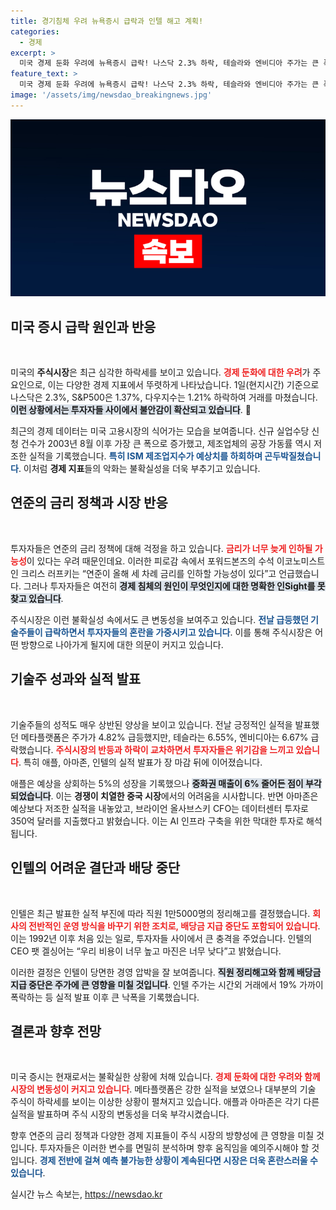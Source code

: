```yaml
---
title: 경기침체 우려 뉴욕증시 급락과 인텔 해고 계획!
categories:
  - 경제
excerpt: >
  미국 경제 둔화 우려에 뉴욕증시 급락! 나스닥 2.3% 하락, 테슬라와 엔비디아 주가는 큰 폭으로 떨어졌습니다. 반면, 애플은 긍정적인 실적을 발표했지만 아마존과 인텔은 실망스러운 결과를 내놓으며 비상입니다. 급변하는 시장 상황 속, 과연 투자자들은 어떤 선택을 할까요?
feature_text: >
  미국 경제 둔화 우려에 뉴욕증시 급락! 나스닥 2.3% 하락, 테슬라와 엔비디아 주가는 큰 폭으로 떨어졌습니다. 반면, 애플은 긍정적인 실적을 발표했지만 아마존과 인텔은 실망스러운 결과를 내놓으며 비상입니다. 급변하는 시장 상황 속, 과연 투자자들은 어떤 선택을 할까요?
image: '/assets/img/newsdao_breakingnews.jpg'
---
```


<p><img src="/assets/img/newsdao_breakingnews.jpg" alt="ranknews 속보" /></p>

<h2 data-ke-size="size26">미국 증시 급락 원인과 반응</h2>

<p data-ke-size="size16">&nbsp;</p>

<p>미국의 <b>주식시장</b>은 최근 심각한 하락세를 보이고 있습니다. <b><span style="color: #ee2323;">경제 둔화에 대한 우려</span></b>가 주 요인으로, 이는 다양한 경제 지표에서 뚜렷하게 나타났습니다. 1일(현지시간) 기준으로 나스닥은 2.3%, S&amp;P500은 1.37%, 다우지수는 1.21% 하락하여 거래를 마쳤습니다. <b><span style="background-color: #21538527;">이런 상황에서는 투자자들 사이에서 불안감이 확산되고 있습니다</span></b>. 🔻</p>

<p>최근의 경제 데이터는 미국 고용시장의 식어가는 모습을 보여줍니다. 신규 실업수당 신청 건수가 2003년 8월 이후 가장 큰 폭으로 증가했고, 제조업체의 공장 가동률 역시 저조한 실적을 기록했습니다. <b><span style="color: #1a5490;">특히 ISM 제조업지수가 예상치를 하회하며 곤두박질쳤습니다</span></b>. 이처럼 <b>경제 지표</b>들의 악화는 불확실성을 더욱 부추기고 있습니다.</p>

<h2 data-ke-size="size26">연준의 금리 정책과 시장 반응</h2>

<p data-ke-size="size16">&nbsp;</p>

<p>투자자들은 연준의 금리 정책에 대해 걱정을 하고 있습니다. <b><span style="color: #ee2323;">금리가 너무 늦게 인하될 가능성</span></b>이 있다는 우려 때문인데요. 이러한 피로감 속에서 포워드본즈의 수석 이코노미스트인 크리스 러프키는 “연준이 올해 세 차례 금리를 인하할 가능성이 있다”고 언급했습니다. 그러나 투자자들은 여전히 <b><span style="background-color: #21538527;">경제 침체의 원인이 무엇인지에 대한 명확한 인Sight를 못 찾고 있습니다</span></b>.</p>

<p>주식시장은 이런 불확실성 속에서도 큰 변동성을 보여주고 있습니다. <b><span style="color: #1a5490;">전날 급등했던 기술주들이 급락하면서 투자자들의 혼란을 가중시키고 있습니다</span></b>. 이를 통해 주식시장은 어떤 방향으로 나아가게 될지에 대한 의문이 커지고 있습니다.</p>

<h2 data-ke-size="size26">기술주 성과와 실적 발표</h2>

<p data-ke-size="size16">&nbsp;</p>

<p>기술주들의 성적도 매우 상반된 양상을 보이고 있습니다. 전날 긍정적인 실적을 발표했던 메타플랫폼은 주가가 4.82% 급등했지만, 테슬라는 6.55%, 엔비디아는 6.67% 급락했습니다. <b><span style="color: #ee2323;">주식시장의 반등과 하락이 교차하면서 투자자들은 위기감을 느끼고 있습니다</span></b>. 특히 애플, 아마존, 인텔의 실적 발표가 장 마감 뒤에 이어졌습니다.</p>

<p>애플은 예상을 상회하는 5%의 성장을 기록했으나 <b><span style="background-color: #21538527;">중화권 매출이 6% 줄어든 점이 부각되었습니다</span></b>. 이는 <b>경쟁이 치열한 중국 시장</b>에서의 어려움을 시사합니다. 반면 아마존은 예상보다 저조한 실적을 내놓았고, 브라이언 올사브스키 CFO는 데이터센터 투자로 350억 달러를 지출했다고 밝혔습니다. 이는 AI 인프라 구축을 위한 막대한 투자로 해석됩니다.</p>

<h2 data-ke-size="size26">인텔의 어려운 결단과 배당 중단</h2>

<p data-ke-size="size16">&nbsp;</p>

<p>인텔은 최근 발표한 실적 부진에 따라 직원 1만5000명의 정리해고를 결정했습니다. <b><span style="color: #ee2323;">회사의 전반적인 운영 방식을 바꾸기 위한 조치로, 배당금 지급 중단도 포함되어 있습니다</span></b>. 이는 1992년 이후 처음 있는 일로, 투자자들 사이에서 큰 충격을 주었습니다. 인텔의 CEO 팻 겔싱어는 “우리 비용이 너무 높고 마진은 너무 낮다”고 밝혔습니다.</p>

<p>이러한 결정은 인텔이 당면한 경영 압박을 잘 보여줍니다. <b><span style="background-color: #21538527;">직원 정리해고와 함께 배당금 지급 중단은 주가에 큰 영향을 미칠 것입니다</span></b>. 인텔 주가는 시간외 거래에서 19% 가까이 폭락하는 등 실적 발표 이후 큰 낙폭을 기록했습니다.</p>

<h2 data-ke-size="size26">결론과 향후 전망</h2>

<p data-ke-size="size16">&nbsp;</p>

<p>미국 증시는 현재로서는 불확실한 상황에 처해 있습니다. <b><span style="color: #ee2323;">경제 둔화에 대한 우려와 함께 시장의 변동성이 커지고 있습니다</span></b>. 메타플랫폼은 강한 실적을 보였으나 대부분의 기술 주식이 하락세를 보이는 이상한 상황이 펼쳐지고 있습니다. 애플과 아마존은 각기 다른 실적을 발표하며 주식 시장의 변동성을 더욱 부각시켰습니다.</p>

<p>향후 연준의 금리 정책과 다양한 경제 지표들이 주식 시장의 방향성에 큰 영향을 미칠 것입니다. 투자자들은 이러한 변수를 면밀히 분석하며 향후 움직임을 예의주시해야 할 것입니다. <b><span style="color: #1a5490;">경제 전반에 걸쳐 예측 불가능한 상황이 계속된다면 시장은 더욱 혼란스러울 수 있습니다</span></b>.</p>
실시간 뉴스 속보는, <a href="https://newsdao.kr" rel="dofollow">https://newsdao.kr</a>


